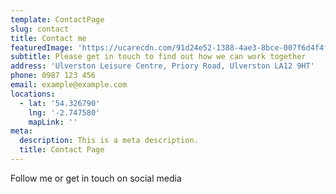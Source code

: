 ```yaml
---
template: ContactPage
slug: contact
title: Contact me
featuredImage: 'https://ucarecdn.com/91d24e52-1388-4ae3-8bce-007f6d4f4fdc/'
subtitle: Please get in touch to find out how we can work together
address: 'Ulverston Leisure Centre, Priory Road, Ulverston LA12 9HT'
phone: 0987 123 456
email: example@example.com
locations:
  - lat: '54.326790'
    lng: '-2.747580'
    mapLink: ''
meta:
  description: This is a meta description.
  title: Contact Page
---
```

Follow me or get in touch on social media

